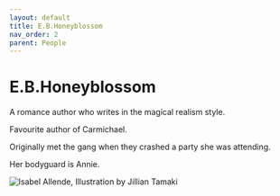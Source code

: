 ```yaml
---
layout: default
title: E.B.Honeyblossom
nav_order: 2
parent: People
---
```


# E.B.Honeyblossom

A romance author who writes in the magical realism style.

Favourite author of Carmichael.

Originally met the gang when they crashed a party she was attending.

Her bodyguard is Annie.

![Isabel Allende, Illustration by Jillian Tamaki](/doloria/img/EBHoneyblossom.jpg)
